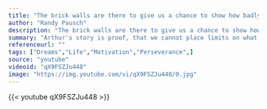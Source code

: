 ```yaml
---
title: "The brick walls are there to give us a chance to show how badly we want something."
author: "Randy Pausch"
description: "The brick walls are there to give us a chance to show how badly we want something. - Randy Pausch quotes from GetInspired365.com"
summary: "Arthur's story is proof, that we cannot place limits on what we are capable of doing, because we often do not know our own potential. Niether Arthur, nor Dallas knew what he would go on to accomplish, but this video speaks for itself. In less than a year, Arthur completely transformed his life. If only he had known what he was capable of, 15 years earlier."
referenceurl: ""
tags: ["Dreams","Life","Motivation","Perseverance",]
source: "youtube"
videoid: "qX9FSZJu448"
image: "https://img.youtube.com/vi/qX9FSZJu448/0.jpg"
---
```


{{< youtube qX9FSZJu448 >}}
